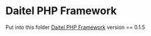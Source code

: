 Daitel PHP Framework
===========================

Put into this folder [Daitel PHP Framework](https://github.com/daitel/framework) version == 0.1.5